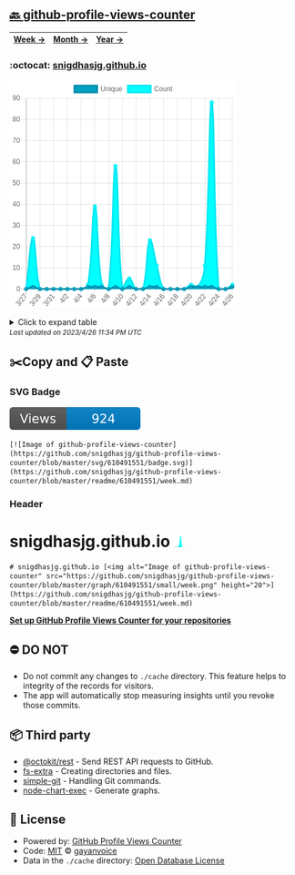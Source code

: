 ## [🔙 github-profile-views-counter](https://github.com/snigdhasjg/github-profile-views-counter)
| [**Week →**](https://github.com/snigdhasjg/github-profile-views-counter/blob/master/readme/610491551/week.md) | [**Month →**](https://github.com/snigdhasjg/github-profile-views-counter/blob/master/readme/610491551/month.md) | [**Year →**](https://github.com/snigdhasjg/github-profile-views-counter/blob/master/readme/610491551/year.md) |
| ---- | ---- | ----- |
### :octocat: [snigdhasjg.github.io](https://github.com/snigdhasjg/snigdhasjg.github.io)
![Image of github-profile-views-counter](https://github.com/snigdhasjg/github-profile-views-counter/blob/master/graph/610491551/large/month.png)

<details>
	<summary>Click to expand table</summary>
	<h2>:calendar: Month Page Views Table</h2>
<table>
	<tr>
		<th>
			Last Updated
		</th>
		<th>
			Unique
		</th>
		<th>
			Count
		</th>
	</tr>
	<tr>
		<td>
			<code>2023/4/26</code>
		</td>
		<td>
			<code>1</code>
		</td>
		<td>
			<code>2</code>
		</td>
	</tr>
	<tr>
		<td>
			<code>2023/4/25</code>
		</td>
		<td>
			<code>0</code>
		</td>
		<td>
			<code>0</code>
		</td>
	</tr>
	<tr>
		<td>
			<code>2023/4/24</code>
		</td>
		<td>
			<code>0</code>
		</td>
		<td>
			<code>0</code>
		</td>
	</tr>
	<tr>
		<td>
			<code>2023/4/23</code>
		</td>
		<td>
			<code>1</code>
		</td>
		<td>
			<code>88</code>
		</td>
	</tr>
	<tr>
		<td>
			<code>2023/4/22</code>
		</td>
		<td>
			<code>1</code>
		</td>
		<td>
			<code>11</code>
		</td>
	</tr>
	<tr>
		<td>
			<code>2023/4/21</code>
		</td>
		<td>
			<code>1</code>
		</td>
		<td>
			<code>1</code>
		</td>
	</tr>
	<tr>
		<td>
			<code>2023/4/20</code>
		</td>
		<td>
			<code>1</code>
		</td>
		<td>
			<code>2</code>
		</td>
	</tr>
	<tr>
		<td>
			<code>2023/4/19</code>
		</td>
		<td>
			<code>0</code>
		</td>
		<td>
			<code>0</code>
		</td>
	</tr>
	<tr>
		<td>
			<code>2023/4/18</code>
		</td>
		<td>
			<code>0</code>
		</td>
		<td>
			<code>0</code>
		</td>
	</tr>
	<tr>
		<td>
			<code>2023/4/17</code>
		</td>
		<td>
			<code>0</code>
		</td>
		<td>
			<code>0</code>
		</td>
	</tr>
	<tr>
		<td>
			<code>2023/4/16</code>
		</td>
		<td>
			<code>0</code>
		</td>
		<td>
			<code>0</code>
		</td>
	</tr>
	<tr>
		<td>
			<code>2023/4/15</code>
		</td>
		<td>
			<code>1</code>
		</td>
		<td>
			<code>11</code>
		</td>
	</tr>
	<tr>
		<td>
			<code>2023/4/14</code>
		</td>
		<td>
			<code>1</code>
		</td>
		<td>
			<code>23</code>
		</td>
	</tr>
	<tr>
		<td>
			<code>2023/4/13</code>
		</td>
		<td>
			<code>0</code>
		</td>
		<td>
			<code>0</code>
		</td>
	</tr>
	<tr>
		<td>
			<code>2023/4/12</code>
		</td>
		<td>
			<code>0</code>
		</td>
		<td>
			<code>0</code>
		</td>
	</tr>
	<tr>
		<td>
			<code>2023/4/11</code>
		</td>
		<td>
			<code>1</code>
		</td>
		<td>
			<code>5</code>
		</td>
	</tr>
	<tr>
		<td>
			<code>2023/4/10</code>
		</td>
		<td>
			<code>0</code>
		</td>
		<td>
			<code>0</code>
		</td>
	</tr>
	<tr>
		<td>
			<code>2023/4/9</code>
		</td>
		<td>
			<code>1</code>
		</td>
		<td>
			<code>58</code>
		</td>
	</tr>
	<tr>
		<td>
			<code>2023/4/8</code>
		</td>
		<td>
			<code>0</code>
		</td>
		<td>
			<code>0</code>
		</td>
	</tr>
	<tr>
		<td>
			<code>2023/4/7</code>
		</td>
		<td>
			<code>1</code>
		</td>
		<td>
			<code>2</code>
		</td>
	</tr>
	<tr>
		<td>
			<code>2023/4/6</code>
		</td>
		<td>
			<code>1</code>
		</td>
		<td>
			<code>39</code>
		</td>
	</tr>
	<tr>
		<td>
			<code>2023/4/5</code>
		</td>
		<td>
			<code>1</code>
		</td>
		<td>
			<code>2</code>
		</td>
	</tr>
	<tr>
		<td>
			<code>2023/4/4</code>
		</td>
		<td>
			<code>0</code>
		</td>
		<td>
			<code>0</code>
		</td>
	</tr>
	<tr>
		<td>
			<code>2023/4/3</code>
		</td>
		<td>
			<code>0</code>
		</td>
		<td>
			<code>0</code>
		</td>
	</tr>
	<tr>
		<td>
			<code>2023/4/2</code>
		</td>
		<td>
			<code>0</code>
		</td>
		<td>
			<code>0</code>
		</td>
	</tr>
	<tr>
		<td>
			<code>2023/4/1</code>
		</td>
		<td>
			<code>0</code>
		</td>
		<td>
			<code>0</code>
		</td>
	</tr>
	<tr>
		<td>
			<code>2023/3/31</code>
		</td>
		<td>
			<code>0</code>
		</td>
		<td>
			<code>0</code>
		</td>
	</tr>
	<tr>
		<td>
			<code>2023/3/30</code>
		</td>
		<td>
			<code>0</code>
		</td>
		<td>
			<code>0</code>
		</td>
	</tr>
	<tr>
		<td>
			<code>2023/3/29</code>
		</td>
		<td>
			<code>0</code>
		</td>
		<td>
			<code>0</code>
		</td>
	</tr>
	<tr>
		<td>
			<code>2023/3/28</code>
		</td>
		<td>
			<code>1</code>
		</td>
		<td>
			<code>24</code>
		</td>
	</tr>
	<tr>
		<td>
			<code>2023/3/27</code>
		</td>
		<td>
			<code>0</code>
		</td>
		<td>
			<code>0</code>
		</td>
	</tr>
</table>

</details>
<small><i>Last updated on 2023/4/26 11:34 PM UTC</i></small>

## ✂️Copy and 📋 Paste
### SVG Badge
[![Image of github-profile-views-counter](https://github.com/snigdhasjg/github-profile-views-counter/blob/master/svg/610491551/badge.svg)](https://github.com/snigdhasjg/github-profile-views-counter/blob/master/readme/610491551/week.md)
```readme
[![Image of github-profile-views-counter](https://github.com/snigdhasjg/github-profile-views-counter/blob/master/svg/610491551/badge.svg)](https://github.com/snigdhasjg/github-profile-views-counter/blob/master/readme/610491551/week.md)
```
### Header
# snigdhasjg.github.io [<img alt="Image of github-profile-views-counter" src="https://github.com/snigdhasjg/github-profile-views-counter/blob/master/graph/610491551/small/week.png" height="20">](https://github.com/snigdhasjg/github-profile-views-counter/blob/master/readme/610491551/week.md)
```readme
# snigdhasjg.github.io [<img alt="Image of github-profile-views-counter" src="https://github.com/snigdhasjg/github-profile-views-counter/blob/master/graph/610491551/small/week.png" height="20">](https://github.com/snigdhasjg/github-profile-views-counter/blob/master/readme/610491551/week.md)
```
[**Set up GitHub Profile Views Counter for your repositories**](https://github.com/gayanvoice/github-profile-views-counter)
## ⛔ DO NOT
- Do not commit any changes to `./cache` directory. This feature helps to integrity of the records for visitors.
- The app will automatically stop measuring insights until you revoke those commits.
## 📦 Third party

- [@octokit/rest](https://www.npmjs.com/package/@octokit/rest) - Send REST API requests to GitHub.
- [fs-extra](https://www.npmjs.com/package/fs-extra) - Creating directories and files.
- [simple-git](https://www.npmjs.com/package/simple-git) - Handling Git commands.
- [node-chart-exec](https://www.npmjs.com/package/node-chart-exec) - Generate graphs.
## 📄 License
- Powered by: [GitHub Profile Views Counter](https://github.com/gayanvoice/github-profile-views-counter)
- Code: [MIT](./LICENSE) © [gayanvoice](https://github.com/gayanvoice/github-profile-views-counter)
- Data in the `./cache` directory: [Open Database License](https://opendatacommons.org/licenses/odbl/1-0/)